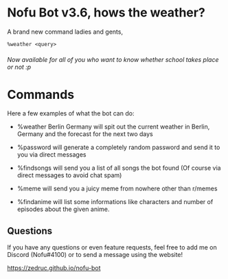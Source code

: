 
# Nofu Bot v3.6, hows the weather?

  

A brand new command ladies and gents,

`%weather <query>`
<h6 class="subtext">Now available for all of you who want to know whether school takes place or not :p</h6>

  

# Commands

  

Here a few examples of what the bot can do:

  - %weather Berlin Germany will spit out the current weather in Berlin, Germany and the forecast for the next two days

- %password will generate a completely random password and send it to you via direct messages

- %findsongs will send you a list of all songs the bot found (Of course via direct messages to avoid chat spam)

- %meme will send you a juicy meme from nowhere other than r/memes

- %findanime will list some informations like characters and number of episodes about the given anime.

  

## Questions

  

If you have any questions or even feature requests, feel free to add me on Discord (Nofu#4100) or to send a message using the website!

  

https://zedruc.github.io/nofu-bot